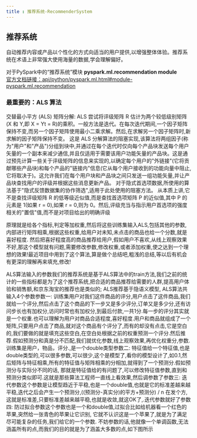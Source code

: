```yaml
---
title : 推荐系统-RecommenderSystem
---
```


## 推荐系统 

自动推荐内容或产品以个性化的方式向适当的用户提供,以增强整体体验。推荐系统在术语上非常强大使用海量的数据,学会理解偏好。

对于PySpark中的“推荐系统”模块 **pyspark.ml.recommendation module**        
[官方文档链接：api/python/pyspark.ml.html#module-pyspark.ml.recommendation](http://spark.apache.org/docs/latest/api/python/pyspark.ml.html#module-pyspark.ml.recommendation)

### 最重要的：ALS 算法

交替最小平方 (ALS) 矩阵分解:
ALS 尝试将评级矩阵 R 估计为两个较低级别矩阵(X 和 Y,即 X = Yt = R)的乘积。一般方法是迭代。在每次迭代期间,一个因子矩阵保持不变,而另一个因子矩阵使用最小二乘求解。然后,在求解另一个因子矩阵时,新求解的因子矩阵保持不变。
这是 ALS 分解算法的阻塞实现,该算法将两组因子(称为"用户"和"产品")分组到块中,并通过在每个迭代时仅向每个产品块发送每个用户矢量的一个副本来减少通信,并且仅适用于需要该用户功能矢量的产品块。这是通过预先计算一些关于评级矩阵的信息来实现的,以确定每个用户的"外链接"(它将贡献哪些产品块)和每个产品的"链接内"信息(它从每个用户接收到的功能向量中阻止,它将取决于)。这允许我们在每个用户块和产品块之间只发送一组功能矢量,并让产品块查找用户的评级并根据这些消息更新产品。
对于隐式首选项数据,所使用的算法基于"隐式反馈数据集的协作筛选",适用于此处使用的阻塞方法。
从本质上讲,它不是查找评级矩阵 R 的低等级近似值,而是查找首选项矩阵 P 的近似值,其中 P 的元素是 1(如果 r = 0),如果 r = 0,则为 0。然后,评级充当与指示用户首选项的强度相关的"置信"值,而不是对项目给出的明确评级


原理就是给各个指标,判定等加权重,然后将这些训练集输入ALS,包括其他的参数,内部进行矩阵相乘,根据这些权重,给用户对未知,未点击的商品也给一个分数,就是喜好程度. 然后把喜好程度高的商品推荐给用户,假如用户不喜欢,从线上观察效果不好,那这个模型就有问题,需要修改参数,修改权重,或者添加权重,使之达到一个理想的效果!最近项目中用到了这个算法,算是做个总结吧,粗浅的总结,等以后有机会有更深的理解再来填充,修改!

ALS算法输入的参数我们的推荐系统是基于ALS算法中的train方法,我们之前的统计的一些指标都是为了这个推荐系统,把合适的商品推荐给需要的人群,提高用户体验和销售额,和京东淘宝的推荐也是类似的; ALS推荐基于隐语义模型, ALS算法共输入4个参数参数一: 训练集用户对我们这件商品的评分,用户点击了这件商品,我们就给一个评分,然后点击了这个商品的下一步又是多少评分,订单又是多少分,还有访问步长也有加权分,访问时常也有加权分,到最后付款,一共1分.每一步的评分其实就是一个权重.也可以理解为用户对商品合适程度,喜好程度.用户和商品就组成了一个矩阵,只要用户点击了商品,就对这个商品有个评分了,而有的却没有点击,它是空白的,我们要做的就是填充这些空白,在空白处根据之前的权重预测一个评分.然后推荐.假如预测分和真是分不匹配,我们就优化参数,线上观察效果,再优化权重分,参数.训练集是用户，物品，评分.,是一个double类型参数二: 特征值给一个特征值,也是double类型的,可以很多参数,可以很少,这个是模型了,看你的模型设计了,如0.1,然后矩阵与特征相乘,所有的特征值与矩阵相乘的分相加,就得到了一个预测分.假如预测分与实际分不同的话, 那就是特征值给的有问题了,可以修改特征值参数,直到和预测分类似即可.这就是那些算法工程师一直线上看效果,然后调参数了参数三: 迭代参数这个参数是让模型趋近于平稳,也是一个double值,也就是它的标准差越来越平稳,迭代之后会产生一个预测分,((预测分-真实分)的平方+预测分) / n 在发个方,这就是标准差,只要标准差越来越平稳,也就是收敛,就这OK了,.迭代参数就好了参数四: 防过拟合参数这个参数也是一个和double值,过拟合比如给机器看一个红色的苹果,突然给一张青色的苹果让它识别, 它就不认识这是一个苹果了,就是为了满足尽可能复杂的任务,我们给它的一个参数. 不妨参数的话,他就像一个单调函数,无法涵盖所有的点,而我们的目的就是为了涵盖大多数的点,如下图所示

